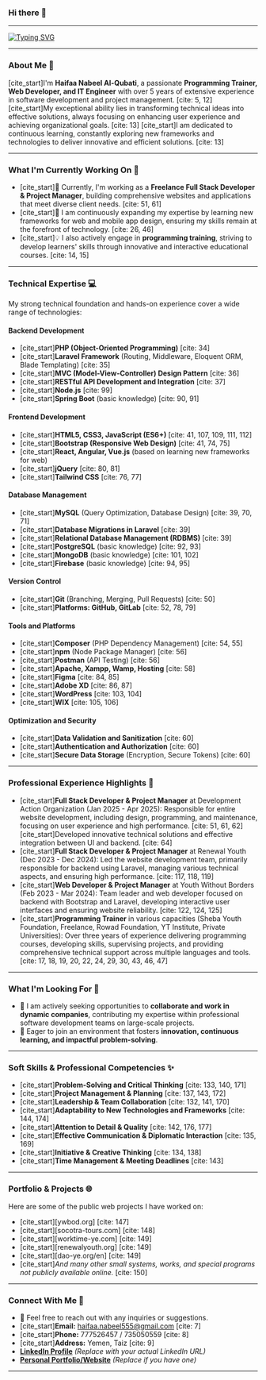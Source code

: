 ### Hi there 👋

---

[![Typing SVG](https://readme-typing-svg.herokuapp.com?font=Caveat&size=45&duration=6000&color=CF7969E6&width=600&height=60&lines=Welcome+to+my+profile+%5E_%5E;IT+Engineer+%26+Web+Developer;Passionate+about+Innovation+%26+Continuous+Learning)](https://git.io/typing-svg)

---

### About Me 🌟

[cite_start]I'm **Haifaa Nabeel Al-Qubati**, a passionate **Programming Trainer, Web Developer, and IT Engineer** with over 5 years of extensive experience in software development and project management. [cite: 5, 12] [cite_start]My exceptional ability lies in transforming technical ideas into effective solutions, always focusing on enhancing user experience and achieving organizational goals. [cite: 13] [cite_start]I am dedicated to continuous learning, constantly exploring new frameworks and technologies to deliver innovative and efficient solutions. [cite: 13]

---

### What I'm Currently Working On 🚀

* [cite_start]🔭 Currently, I'm working as a **Freelance Full Stack Developer & Project Manager**, building comprehensive websites and applications that meet diverse client needs. [cite: 51, 61]
* [cite_start]🌱 I am continuously expanding my expertise by learning new frameworks for web and mobile app design, ensuring my skills remain at the forefront of technology. [cite: 26, 46]
* [cite_start]💡 I also actively engage in **programming training**, striving to develop learners' skills through innovative and interactive educational courses. [cite: 14, 15]

---

### Technical Expertise 💻

My strong technical foundation and hands-on experience cover a wide range of technologies:

#### **Backend Development**
* [cite_start]**PHP (Object-Oriented Programming)** [cite: 34]
* [cite_start]**Laravel Framework** (Routing, Middleware, Eloquent ORM, Blade Templating) [cite: 35]
* [cite_start]**MVC (Model-View-Controller) Design Pattern** [cite: 36]
* [cite_start]**RESTful API Development and Integration** [cite: 37]
* [cite_start]**Node.js** [cite: 99]
* [cite_start]**Spring Boot** (basic knowledge) [cite: 90, 91]

#### **Frontend Development**
* [cite_start]**HTML5, CSS3, JavaScript (ES6+)** [cite: 41, 107, 109, 111, 112]
* [cite_start]**Bootstrap (Responsive Web Design)** [cite: 41, 74, 75]
* [cite_start]**React, Angular, Vue.js** (based on learning new frameworks for web) 
* [cite_start]**jQuery** [cite: 80, 81]
* [cite_start]**Tailwind CSS** [cite: 76, 77]

#### **Database Management**
* [cite_start]**MySQL** (Query Optimization, Database Design) [cite: 39, 70, 71]
* [cite_start]**Database Migrations in Laravel** [cite: 39]
* [cite_start]**Relational Database Management (RDBMS)** [cite: 39]
* [cite_start]**PostgreSQL** (basic knowledge) [cite: 92, 93]
* [cite_start]**MongoDB** (basic knowledge) [cite: 101, 102]
* [cite_start]**Firebase** (basic knowledge) [cite: 94, 95]

#### **Version Control**
* [cite_start]**Git** (Branching, Merging, Pull Requests) [cite: 50]
* [cite_start]**Platforms: GitHub, GitLab** [cite: 52, 78, 79]

#### **Tools and Platforms**
* [cite_start]**Composer** (PHP Dependency Management) [cite: 54, 55]
* [cite_start]**npm** (Node Package Manager) [cite: 56]
* [cite_start]**Postman** (API Testing) [cite: 56]
* [cite_start]**Apache, Xampp, Wamp, Hosting** [cite: 58]
* [cite_start]**Figma** [cite: 84, 85]
* [cite_start]**Adobe XD** [cite: 86, 87]
* [cite_start]**WordPress** [cite: 103, 104]
* [cite_start]**WIX** [cite: 105, 106]

#### **Optimization and Security**
* [cite_start]**Data Validation and Sanitization** [cite: 60]
* [cite_start]**Authentication and Authorization** [cite: 60]
* [cite_start]**Secure Data Storage** (Encryption, Secure Tokens) [cite: 60]

---

### Professional Experience Highlights 💼

* [cite_start]**Full Stack Developer & Project Manager** at Development Action Organization (Jan 2025 - Apr 2025): Responsible for entire website development, including design, programming, and maintenance, focusing on user experience and high performance. [cite: 51, 61, 62] [cite_start]Developed innovative technical solutions and effective integration between UI and backend. [cite: 64]
* [cite_start]**Full Stack Developer & Project Manager** at Renewal Youth (Dec 2023 - Dec 2024): Led the website development team, primarily responsible for backend using Laravel, managing various technical aspects, and ensuring high performance. [cite: 117, 118, 119]
* [cite_start]**Web Developer & Project Manager** at Youth Without Borders (Feb 2023 - Mar 2024): Team leader and web developer focused on backend with Bootstrap and Laravel, developing interactive user interfaces and ensuring website reliability. [cite: 122, 124, 125]
* [cite_start]**Programming Trainer** in various capacities (Sheba Youth Foundation, Freelance, Rowad Foundation, YT Institute, Private Universities): Over three years of experience delivering programming courses, developing skills, supervising projects, and providing comprehensive technical support across multiple languages and tools. [cite: 17, 18, 19, 20, 22, 24, 29, 30, 43, 46, 47]

---

### What I'm Looking For 🤝

* 👯 I am actively seeking opportunities to **collaborate and work in dynamic companies**, contributing my expertise within professional software development teams on large-scale projects.
* 💼 Eager to join an environment that fosters **innovation, continuous learning, and impactful problem-solving**.

---

### Soft Skills & Professional Competencies ✨

* [cite_start]**Problem-Solving and Critical Thinking** [cite: 133, 140, 171]
* [cite_start]**Project Management & Planning** [cite: 137, 143, 172]
* [cite_start]**Leadership & Team Collaboration** [cite: 132, 141, 170]
* [cite_start]**Adaptability to New Technologies and Frameworks** [cite: 144, 174]
* [cite_start]**Attention to Detail & Quality** [cite: 142, 176, 177]
* [cite_start]**Effective Communication & Diplomatic Interaction** [cite: 135, 169]
* [cite_start]**Initiative & Creative Thinking** [cite: 134, 138]
* [cite_start]**Time Management & Meeting Deadlines** [cite: 143]

---

### Portfolio & Projects 🌐

Here are some of the public web projects I have worked on:
* [cite_start][ywbod.org] [cite: 147]
* [cite_start][socotra-tours.com] [cite: 148]
* [cite_start][worktime-ye.com] [cite: 149]
* [cite_start][renewalyouth.org] [cite: 149]
* [cite_start][dao-ye.org/en] [cite: 149]
* [cite_start]*And many other small systems, works, and special programs not publicly available online.* [cite: 150]

---

### Connect With Me 👋

* 💬 Feel free to reach out with any inquiries or suggestions.
* [cite_start]**Email:** [haifaa.nabeel555@gmail.com](mailto:haifaa.nabeel555@gmail.com) [cite: 7]
* [cite_start]**Phone:** 777526457 / 735050559 [cite: 8]
* [cite_start]**Address:** Yemen, Taiz [cite: 9]
* [**LinkedIn Profile**]([https://www.linkedin.com/in/yourlinkedinprofile](https://www.linkedin.com/in/haifaa-nabeel-994977152/)) *(Replace with your actual LinkedIn URL)*
* [**Personal Portfolio/Website**](https://haifaanabeel.github.io/haifaa-portfolio/) *(Replace if you have one)*

---
